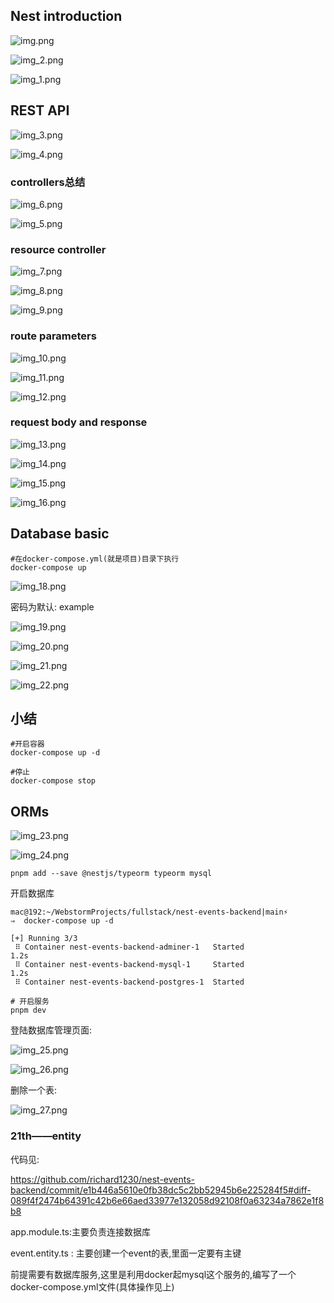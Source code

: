 
## Nest introduction

![img.png](img.png)

![img_2.png](img_2.png)


![img_1.png](img_1.png)


## REST API

![img_3.png](img_3.png)

![img_4.png](img_4.png)

### controllers总结

![img_6.png](img_6.png)

![img_5.png](img_5.png)

### resource controller

![img_7.png](img_7.png)

![img_8.png](img_8.png)


![img_9.png](img_9.png)


### route parameters

![img_10.png](img_10.png)


![img_11.png](img_11.png)

![img_12.png](img_12.png)


### request body and response

![img_13.png](img_13.png)

![img_14.png](img_14.png)

![img_15.png](img_15.png)

![img_16.png](img_16.png)


## Database basic

```shell
#在docker-compose.yml(就是项目)目录下执行
docker-compose up

```



![img_18.png](img_18.png)

密码为默认: example


![img_19.png](img_19.png)

![img_20.png](img_20.png)


![img_21.png](img_21.png)

![img_22.png](img_22.png)


## 小结
```shell
#开启容器
docker-compose up -d

#停止
docker-compose stop
```

## ORMs
![img_23.png](img_23.png)


![img_24.png](img_24.png)


```shell
pnpm add --save @nestjs/typeorm typeorm mysql
```

开启数据库

```shell
mac@192:~/WebstormProjects/fullstack/nest-events-backend|main⚡ 
⇒  docker-compose up -d

[+] Running 3/3
 ⠿ Container nest-events-backend-adminer-1   Started                                                                                           1.2s
 ⠿ Container nest-events-backend-mysql-1     Started                                                                                           1.2s
 ⠿ Container nest-events-backend-postgres-1  Started  
 
# 开启服务
pnpm dev

 ```

登陆数据库管理页面:

![img_25.png](img_25.png)



![img_26.png](img_26.png)

删除一个表:

![img_27.png](img_27.png)

### 21th——entity

代码见:

https://github.com/richard1230/nest-events-backend/commit/e1b446a5610e0fb38dc5c2bb52945b6e225284f5#diff-089f4f2474b64391c42b6e66aed33977e132058d92108f0a63234a7862e1f8b8

app.module.ts:主要负责连接数据库

event.entity.ts : 主要创建一个event的表,里面一定要有主键

前提需要有数据库服务,这里是利用docker起mysql这个服务的,编写了一个docker-compose.yml文件(具体操作见上)












